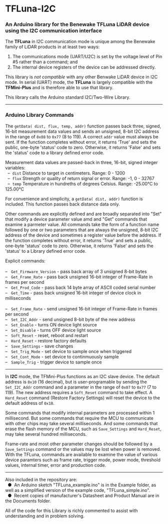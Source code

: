 # TFLuna-I2C
### An Arduino library for the Benewake TFLuna LiDAR device using the I2C communication interface

The **TFLuna** in I2C communication mode is unique among the Benewake family of LiDAR products in at least two ways:
1) The communications mode (UART/U2C) is set by the voltage level of Pin #5 rather than a command; and
2) The internal device registers of the device can be addressed directly.

This library is *not compatible* with any other Benwake LiDAR device in I2C mode. In serial (UART) mode, the **TFLuna** is largely compatible with the **TFMini-Plus** and is therefore able to use that library.

This library calls the Arduino standard I2C/Two-Wire Library.
<hr />

### Arduino Library Commands

The `getData( dist, flux, temp, addr)` function passes back three, signed, 16-bit measurement data values and sends an unsigned, 8-bit I2C address in the range of `0x08` to `0x77` (8 to 119).  A correct `addr` value must always be sent.  If the function completes without error, it returns 'True' and sets the public, one-byte 'status' code to zero.  Otherwise, it returns 'False' and sets the 'status' code to a library defined error code.

Measurement data values are passed-back in three, 16-bit, signed integer variables:
<br />&nbsp;&nbsp;&#8211;&nbsp; `dist` Distance to target in centimeters. Range: 0 - 1200
<br />&nbsp;&nbsp;&#8211;&nbsp; `flux` Strength or quality of return signal or error. Range: -1, 0 - 32767
<br />&nbsp;&nbsp;&#8211;&nbsp; `temp` Temperature in hundreths of degrees Celsius. Range: -25.00°C to 125.00°C

For convenience and simplicity, a `getData( dist, addr)` function is included. This function passes back distance data only.

Other commands are explicitly defined and are broadly separated into "Set" that modify a device parameter value amd and "Get" commands that examine a parmeter value.  All commands take the form of a function name followed by one or two parameters that are always the unsigned, 8-bit I2C address of the device and sometimes a register value before the address.  If the function completes without error, it returns 'True' and sets a public, one-byte 'status' code to zero.  Otherwise, it returns 'False' and sets the 'status' to a Library defined error code.

Explicit commands:<br />
<br />&#8211;&nbsp;&nbsp; `Get_Firmware_Version` - pass back array of 3 unsigned 8-bit bytes
<br />&#8211;&nbsp;&nbsp; `Get_Frame_Rate` - pass back unsigned 16-bit integer of Frame-Rate in frames per second
<br />&#8211;&nbsp;&nbsp; `Get_Prod_Code` - pass back 14 byte array of ASCII coded serial number
<br />&#8211;&nbsp;&nbsp; `Get_Time` - pass back unsigned 16-bit integer of device clock in milliseconds<br />
<br />&#8211;&nbsp;&nbsp; `Set_Frame_Rate` - send unsigned 16-bit integer of Frame-Rate in frames per second
<br />&#8211;&nbsp;&nbsp; `Set_I2C_Addr` - send unsigned 8-bit byte of the new address
<br />&#8211;&nbsp;&nbsp; `Set_Enable` - turns ON device light source
<br />&#8211;&nbsp;&nbsp; `Set_Disable` - turns OFF device light source
<br />&#8211;&nbsp;&nbsp; `Soft_Reset` - reset, reboot and restart
<br />&#8211;&nbsp;&nbsp; `Hard_Reset` - restore factory defaults
<br />&#8211;&nbsp;&nbsp; `Save_Settings` - save changes
<br />&#8211;&nbsp;&nbsp; `Set_Trig_Mode` - set device to sample once when triggered
<br />&#8211;&nbsp;&nbsp; `Set_Cont_Mode` - set device to continmuously sample
<br />&#8211;&nbsp;&nbsp; `Sample_Trig` - trigger device to sample once

<hr>

In **I2C** mode, the TFMini-Plus functions as an I2C slave device.  The default address is `0x10` (16 decimal), but is user-programable by sending the `Set_I2C_Addr` command and a parameter in the range of `0x07` to `0x77` (7 to 119).  The new address requires a `Soft_Reset` command to take effect.  A `Hard_Reset` command (Restore Factory Settings) will reset the device to the default address of `0x10`.

Some commands that modify internal parameters are processed within 1 millisecond.  But some commands that require the MCU to communicate with other chips may take several milliseconds.  And some commands that erase the flash memory of the MCU, such as `Save_Settings` and `Hard_Reset`, may take several hundred milliseconds.

Frame-rate and most other parameter changes should be followed by a `Save_Settings` command or the values may be lost when power is removed.  With the TFLuna, commands are available to examine the value of various device paramters such as frame rate, trigger mode, power mode, threshold values, internal timer, error and production code.

<hr>

Also included in the repository are:
<br />&nbsp;&nbsp;&#9679;&nbsp; An Arduino sketch "TFLuna_example.ino" is in the Example folder, as well as a simplified version of the example code, "TFLuna_simple.ino".
<br />&nbsp;&nbsp;&#9679;&nbsp; Recent copies of manufacturer's Datasheet and Product Manual are in the Documents folder.

All of the code for this Library is richly commented to assist with understanding and in problem solving.
